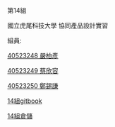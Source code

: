 第14組

國立虎尾科技大學 協同產品設計實習

組員:

[40523248 嚴柏彥](https://github.com/s40523248/cd2018)

[40523249 蔡欣容](https://github.com/40523249/40523249_2018)

[40523250 鄭錫謙](https://github.com/40523250/40523250_final)

[14組gitbook](https://legacy.gitbook.com/book/405232491/cd_2018_team14/details)

[14組倉儲](https://github.com/40523249/cd2018_team14)


